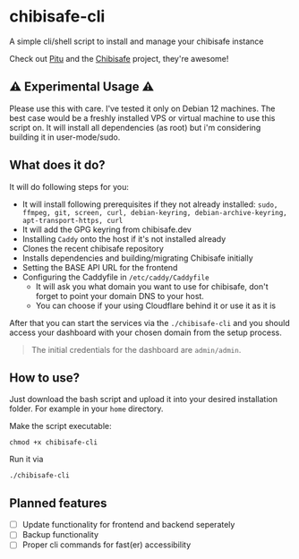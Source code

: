 # chibisafe-cli
A simple cli/shell script to install and manage your chibisafe instance

Check out [Pitu](https://github.com/pitu) and the [Chibisafe](https://github.com/chibisafe/chibisafe) project, they're awesome!

## ⚠️ Experimental Usage ⚠️
Please use this with care. I've tested it only on Debian 12 machines.
The best case would be a freshly installed VPS or virtual machine to use this script on.
It will install all dependencies (as root) but i'm considering building it in user-mode/sudo.

## What does it do?
It will do following steps for you:
 - It will install following prerequisites if they not already installed: `sudo, ffmpeg, git, screen, curl, debian-keyring, debian-archive-keyring, apt-transport-https, curl`
 - It will add the GPG keyring from chibisafe.dev
 - Installing `Caddy` onto the host if it's not installed already
 - Clones the recent chibisafe repository
 - Installs dependencies and building/migrating Chibisafe initially
 - Setting the BASE API URL for the frontend
 - Configuring the Caddyfile in `/etc/caddy/Caddyfile`
	 - It will ask you what domain you want to use for chibisafe, don't forget to point your domain DNS to your host.
	 - You can choose if your using Cloudflare behind it or use it as it is
 
After that you can start the services via the `./chibisafe-cli` and you should access your dashboard with your chosen domain from the setup process.

> The initial credentials for the dashboard are `admin/admin`.

## How to use?
Just download the bash script and upload it into your desired installation folder.
For example in your `home` directory.

Make the script executable:
```
chmod +x chibisafe-cli
```

Run it via 
```
./chibisafe-cli
```

## Planned features
 - [ ] Update functionality for frontend and backend seperately 
 - [ ] Backup functionality
 - [ ] Proper cli commands for fast(er) accessibility
